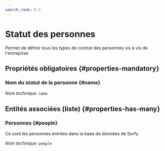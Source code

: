 ```yaml
---
search_rank: 0.5
---    
```

# Statut des personnes
<!--- THIS FILE IS GENERATED PLEASE DO NOT EDIT IT DIRECTLY --->

Permet de définir tous les types de contrat des personnes vis à vis de l'entreprise

<OH code="personState"/>




## Propriétés obligatoires {#properties-mandatory}
    
### Nom du statut de la personne {#name}



*Nom technique:* ```name```
<PH code="personState:name"/>

    





## Entités associées (liste) {#properties-has-many}

### Personnes {#people}

Ce sont les personnes entrées dans la base de données de Surfy

*Nom technique:* ```people```
<PH code="personState:people"/>




